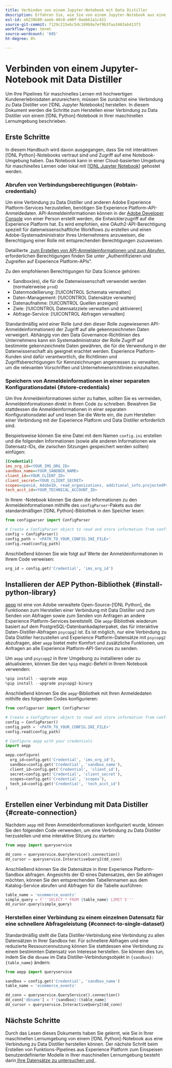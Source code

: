 ```yaml
---
title: Verbinden von einem Jupyter-Notebook mit Data Distiller
description: Erfahren Sie, wie Sie von einem Jupyter-Notebook aus eine Verbindung zu Data Distiller herstellen.
exl-id: e6238b00-aaeb-40c0-a90f-9aebb1a1c421
source-git-commit: f129c215ebc5dc169b9a7ef9b3faa3463ab413f3
workflow-type: tm+mt
source-wordcount: '685'
ht-degree: 0%

---
```


# Verbinden von einem Jupyter-Notebook mit Data Distiller

Um Ihre Pipelines für maschinelles Lernen mit hochwertigen Kundenerlebnisdaten anzureichern, müssen Sie zunächst eine Verbindung zu Data Distiller von [!DNL Jupyter Notebooks] herstellen. In diesem Dokument werden die Schritte zum Herstellen einer Verbindung zu Data Distiller von einem [!DNL Python]-Notebook in Ihrer maschinellen Lernumgebung beschrieben.

## Erste Schritte

In diesem Handbuch wird davon ausgegangen, dass Sie mit interaktiven [!DNL Python]-Notebooks vertraut sind und Zugriff auf eine Notebook-Umgebung haben. Das Notebook kann in einer Cloud-basierten Umgebung für maschinelles Lernen oder lokal mit [[!DNL Jupyter Notebook]](https://jupyter.org/) gehostet werden.

### Abrufen von Verbindungsberechtigungen {#obtain-credentials}

Um eine Verbindung zu Data Distiller und anderen Adobe Experience Platform-Services herzustellen, benötigen Sie Experience Platform-API-Anmeldedaten. API-Anmeldeinformationen können in der [Adobe Developer Console &#x200B;](https://developer.adobe.com/console/home) von einer Person erstellt werden, die Entwicklerzugriff auf die Experience Platform hat. Es wird empfohlen, eine OAuth2-API-Berechtigung speziell für datenwissenschaftliche Workflows zu erstellen und einen Adobe-Systemadministrator Ihres Unternehmens anzuweisen, die Berechtigung einer Rolle mit entsprechenden Berechtigungen zuzuweisen.

Detaillierte [&#x200B; zum Erstellen von API-Anmeldeinformationen und zum Abrufen &#x200B;](../../../landing/api-authentication.md) erforderlichen Berechtigungen finden Sie unter „Authentifizieren und Zugreifen auf Experience Platform-APIs“.

Zu den empfohlenen Berechtigungen für Data Science gehören:

- Sandbox(es), die für die Datenwissenschaft verwendet werden (normalerweise `prod`)
- Datenmodellierung: [!UICONTROL Schemata verwalten]
- Daten-Management: [!UICONTROL Datensätze verwalten]
- Datenaufnahme: [!UICONTROL Quellen anzeigen]
- Ziele: [!UICONTROL Datensatzziele verwalten und aktivieren]
- Abfrage-Service: [!UICONTROL Abfragen verwalten]

Standardmäßig wird einer Rolle (und den dieser Rolle zugewiesenen API-Anmeldeinformationen) der Zugriff auf alle gekennzeichneten Daten verweigert. Abhängig von den Data Governance-Richtlinien des Unternehmens kann ein Systemadministrator der Rolle Zugriff auf bestimmte gekennzeichnete Daten gewähren, die für die Verwendung in der Datenwissenschaft als geeignet erachtet werden. Experience Platform-Kunden sind dafür verantwortlich, die Richtlinien und Zugriffsberechtigungen für Kennzeichnungen angemessen zu verwalten, um die relevanten Vorschriften und Unternehmensrichtlinien einzuhalten.

### Speichern von Anmeldeinformationen in einer separaten Konfigurationsdatei {#store-credentials}

Um Ihre Anmeldeinformationen sicher zu halten, sollten Sie es vermeiden, Anmeldeinformationen direkt in Ihren Code zu schreiben. Bewahren Sie stattdessen die Anmeldeinformationen in einer separaten Konfigurationsdatei auf und lesen Sie die Werte ein, die zum Herstellen einer Verbindung mit der Experience Platform und Data Distiller erforderlich sind.

Beispielsweise können Sie eine Datei mit dem Namen `config.ini` erstellen und die folgenden Informationen (sowie alle anderen Informationen wie Datensatz-IDs, die zwischen Sitzungen gespeichert werden sollten) einfügen:

```ini
[Credential]
ims_org_id=<YOUR_IMS_ORG_ID>
sandbox_name=<YOUR_SANDBOX_NAME>
client_id=<YOUR_CLIENT_ID>
client_secret=<YOUR_CLIENT_SECRET>
scopes=openid, AdobeID, read_organizations, additional_info.projectedProductContext, session
tech_acct_id=<YOUR_TECHNICAL_ACCOUNT_ID>
```

In Ihrem -Notebook können Sie dann die Informationen zu den Anmeldeinformationen mithilfe des `configParser`-Pakets aus der standardmäßigen [!DNL Python]-Bibliothek in den Speicher lesen:

```python
from configparser import ConfigParser

# Create a ConfigParser object to read and store information from config.ini
config = ConfigParser()
config_path = '<PATH_TO_YOUR_CONFIG.INI_FILE>'
config.read(config_path)
```

Anschließend können Sie wie folgt auf Werte der Anmeldeinformationen in Ihrem Code verweisen:

```python
org_id = config.get('Credential', 'ims_org_id')
```

## Installieren der AEP Python-Bibliothek {#install-python-library}

[aepp](https://github.com/adobe/aepp/tree/main) ist eine von Adobe verwaltete Open-Source-[!DNL Python], die Funktionen zum Herstellen einer Verbindung mit Data Distiller und zum Senden von Abfragen sowie zum Senden von Anfragen an andere Experience Platform-Services bereitstellt. Die `aepp`-Bibliothek wiederum basiert auf dem PostgreSQL-Datenbankadapterpaket, das für interaktive Daten-Distiller-Abfragen `psycopg2` ist. Es ist möglich, nur eine Verbindung zu Data Distiller herzustellen und Experience Platform-Datensätze mit `psycopg2` abzufragen, aber `aepp` bietet mehr Komfort und zusätzliche Funktionen, um Anfragen an alle Experience Platform-API-Services zu senden.

Um `aepp` und `psycopg2` in Ihrer Umgebung zu installieren oder zu aktualisieren, können Sie den `%pip` magic-Befehl in Ihrem Notebook verwenden:

```python
%pip install --upgrade aepp
%pip install --upgrade psycopg2-binary
```

Anschließend können Sie die `aepp`-Bibliothek mit Ihren Anmeldedaten mithilfe des folgenden Codes konfigurieren:

```python
from configparser import ConfigParser

# Create a ConfigParser object to read and store information from config.ini
config = ConfigParser()
config_path = '<PATH_TO_YOUR_CONFIG.INI_FILE>'
config.read(config_path)

# Configure aepp with your credentials
import aepp

aepp.configure(
  org_id=config.get('Credential', 'ims_org_id'),
  sandbox=config.get('Credential', 'sandbox_name'),
  client_id=config.get('Credential', 'client_id'), 
  secret=config.get('Credential', 'client_secret'),
  scopes=config.get('Credential', 'scopes'),
  tech_id=config.get('Credential', 'tech_acct_id')
)
```

## Erstellen einer Verbindung mit Data Distiller {#create-connection}

Nachdem `aepp` mit Ihren Anmeldeinformationen konfiguriert wurde, können Sie den folgenden Code verwenden, um eine Verbindung zu Data Distiller herzustellen und eine interaktive Sitzung zu starten:

```python
from aepp import queryservice

dd_conn = queryservice.QueryService().connection()
dd_cursor = queryservice.InteractiveQuery2(dd_conn)
```

Anschließend können Sie die Datensätze in Ihrer Experience Platform-Sandbox abfragen. Angesichts der ID eines Datensatzes, den Sie abfragen möchten, können Sie den entsprechenden Tabellennamen aus dem Katalog-Service abrufen und Abfragen für die Tabelle ausführen:

```python
table_name = 'ecommerce_events'
simple_query = f'''SELECT * FROM {table_name} LIMIT 5'''
dd_cursor.query(simple_query)
```

### Herstellen einer Verbindung zu einem einzelnen Datensatz für eine schnellere Abfrageleistung {#connect-to-single-dataset}

Standardmäßig stellt die Data Distiller-Verbindung eine Verbindung zu allen Datensätzen in Ihrer Sandbox her. Für schnellere Abfragen und eine reduzierte Ressourcennutzung können Sie stattdessen eine Verbindung zu einem bestimmten Datensatz von Interesse herstellen. Sie können dies tun, indem Sie die `dbname` im Data Distiller-Verbindungsobjekt in `{sandbox}:{table_name}` ändern:

```python
from aepp import queryservice

sandbox = config.get('Credential', 'sandbox_name')
table_name = 'ecommerce_events'

dd_conn = queryservice.QueryService().connection()
dd_conn['dbname'] = f'{sandbox}:{table_name}'
dd_cursor = queryservice.InteractiveQuery2(dd_conn)
```

## Nächste Schritte

Durch das Lesen dieses Dokuments haben Sie gelernt, wie Sie in Ihrer maschinellen Lernumgebung von einem [!DNL Python]-Notebook aus eine Verbindung zu Data Distiller herstellen können. Der nächste Schritt beim Erstellen von Funktions-Pipelines aus Experience Platform zum Einspeisen benutzerdefinierter Modelle in Ihrer maschinellen Lernumgebung besteht darin[&#x200B; Ihre Datensätze zu untersuchen und &#x200B;](./exploratory-analysis.md).
